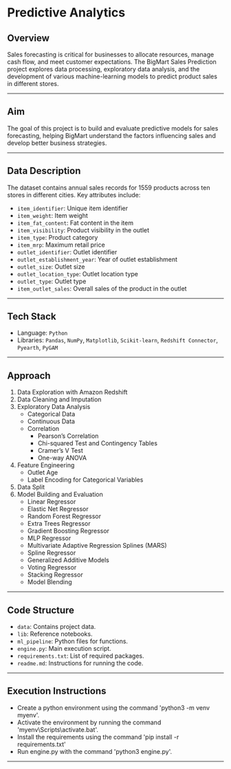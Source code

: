 # Predictive Analytics

## Overview
Sales forecasting is critical for businesses to allocate resources, manage cash flow, and meet customer expectations. The BigMart Sales Prediction project explores data processing, exploratory data analysis, and the development of various machine-learning models to predict product sales in different stores.

---

## Aim
The goal of this project is to build and evaluate predictive models for sales forecasting, helping BigMart understand the factors influencing sales and develop better business strategies.

---

## Data Description
The dataset contains annual sales records for 1559 products across ten stores in different cities. Key attributes include:
- `item_identifier`: Unique item identifier
- `item_weight`: Item weight
- `item_fat_content`: Fat content in the item
- `item_visibility`: Product visibility in the outlet
- `item_type`: Product category
- `item_mrp`: Maximum retail price
- `outlet_identifier`: Outlet identifier
- `outlet_establishment_year`: Year of outlet establishment
- `outlet_size`: Outlet size
- `outlet_location_type`: Outlet location type
- `outlet_type`: Outlet type
- `item_outlet_sales`: Overall sales of the product in the outlet

---

## Tech Stack
- Language: `Python`
- Libraries: `Pandas`, `NumPy`, `Matplotlib`, `Scikit-learn`, `Redshift Connector`, `Pyearth`, `PyGAM`

---

## Approach
1. Data Exploration with Amazon Redshift
2. Data Cleaning and Imputation
3. Exploratory Data Analysis
   - Categorical Data
   - Continuous Data
   - Correlation
     - Pearson’s Correlation
     - Chi-squared Test and Contingency Tables
     - Cramer’s V Test
     - One-way ANOVA
4. Feature Engineering
   - Outlet Age
   - Label Encoding for Categorical Variables
5. Data Split
6. Model Building and Evaluation
   - Linear Regressor
   - Elastic Net Regressor
   - Random Forest Regressor
   - Extra Trees Regressor
   - Gradient Boosting Regressor
   - MLP Regressor
   - Multivariate Adaptive Regression Splines (MARS)
   - Spline Regressor
   - Generalized Additive Models
   - Voting Regressor
   - Stacking Regressor
   - Model Blending

---

## Code Structure
- `data`: Contains project data.
- `lib`: Reference notebooks.
- `ml_pipeline`: Python files for functions.
- `engine.py`: Main execution script.
- `requirements.txt`: List of required packages.
- `readme.md`: Instructions for running the code.

---

## Execution Instructions

- Create a python environment using the command 'python3 -m venv myenv'.
- Activate the environment by running the command 'myenv\Scripts\activate.bat'.
- Install the requirements using the command 'pip install -r requirements.txt'
- Run engine.py with the command 'python3 engine.py'.

---
